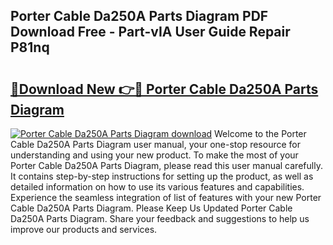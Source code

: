## Porter Cable Da250A Parts Diagram PDF Download Free - Part-vIA User Guide Repair P81nq

# <h2><a href="http://dfseval.blite.top/?on=Porter+Cable+Da250A+Parts+Diagram">🔗Download New 👉🔴 Porter Cable Da250A Parts Diagram</a></h2>

[![Porter Cable Da250A Parts Diagram download](https://i.imgur.com/lujVjoI.png)](http://dfseval.blite.top/?on=Porter+Cable+Da250A+Parts+Diagram)
Welcome to the Porter Cable Da250A Parts Diagram user manual, your one-stop resource for understanding and using your new product. To make the most of your Porter Cable Da250A Parts Diagram, please read this user manual carefully. It contains step-by-step instructions for setting up the product, as well as detailed information on how to use its various features and capabilities. Experience the seamless integration of list of features with your new Porter Cable Da250A Parts Diagram. Please Keep Us Updated Porter Cable Da250A Parts Diagram. Share your feedback and suggestions to help us improve our products and services.
